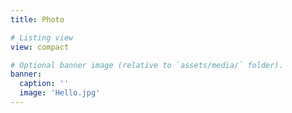 ```yaml
---
title: Photo

# Listing view
view: compact

# Optional banner image (relative to `assets/media/` folder).
banner:
  caption: ''
  image: 'Hello.jpg'
---
```

